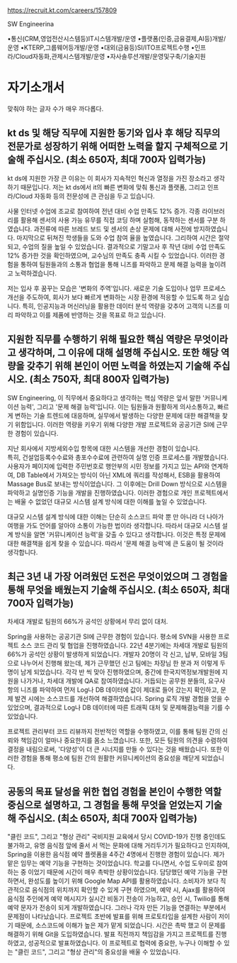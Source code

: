 


https://recruit.kt.com/careers/157809


SW Engineerina

•통신(CRM,영업전산시스템등)IT시스템개발/운영
•플랫폼(인증,금융결제,AI등)개발/운영
•KTERP,그룹웨어등개발/운영
•대외(금융등)SI/ITO프로젝트수행
•인프라/Cloud자동화,관제시스템개발/운영
•자사솔루션개발/운영및구축/기술지원

# 자기소개서
맞춰야 하는 글자 수가 매우 까다롭다.
## kt ds 및 해당 직무에 지원한 동기와 입사 후 해당 직무의 전문가로 성장하기 위해 어떠한 노력을 할지 구체적으로 기술해 주십시오. (최소 650자, 최대 700자 입력가능)

kt ds에 지원한 가장 큰 이유는 이 회사가 지속적인 혁신과 열정을 가진 장소라고 생각하기 때문입니다. 저는 kt ds에서 it의 빠른 변화에 맞춰 통신과 플랫폼, 그리고 인프라/Cloud 자동화 등의 전문성에 큰 관심을 두고 있습니다. 

사물 인터넷 수업에 조교로 참여하여 전년 대비 수업 만족도 12% 증가.
각종 라이브러리를 활용해 센서의 사용 가능 유무를 직접 코딩 하며 실험해, 동작하는 센서를 구분 하였습니다. 과전류에 따른 브레드 보드 및 센서의 손상 문제에 대해 사전에 방지하였습니다. 마지막으로 뒤쳐진 학생들을 도와 수업 참여 율을 높였습니다. 그리하여 시간은 절약되고, 수업의 질을 높일 수 있었습니다. 결과적으로 기말고사 후 작년 대비 수업 만족도 12% 증가한 것을 확인하였으며, 교수님의 만족도 충족 시킬 수 있었습니다.  이러한 경험을 통하여 팀원들과의 소통과 협업을 통해 니즈를 파악하고 문제 해결 능력을 높이려고 노력하겠습니다.

저는 입사 후 꿈꾸는 모습은 '변화의 주역'입니다. 새로운 기술 도입이나 업무 프로세스 개선을 주도하여, 회사가 보다 빠르게 변화하는 시장 환경에 적응할 수 있도록 하고 싶습니다. 특히, 인공지능과 머신러닝을 활용한 데이터 분석 역량을 갖추어 고객의 니즈를 미리 파악하고 이를 제품에 반영하는 것을 목표로 하고 있습니다.


## 지원한 직무를 수행하기 위해 필요한 핵심 역량은 무엇이라고 생각하며, 그 이유에 대해 설명해 주십시오. 또한 해당 역량을 갖추기 위해 본인이 어떤 노력을 하였는지 기술해 주십시오. (최소 750자, 최대 800자 입력가능)
SW Engineering, 이 직무에서 중요하다고 생각하는 핵심 역량은 앞서 말한  '커뮤니케이션 능력', 그리고 '문제 해결 능력'입니다. 이는 팀원들과 원활하게 의사소통하고, 빠르게 변하는 기술 트렌드에 대응하며, 실무에서 발생하는 다양한 문제에 대한 해결책을 찾기 위함입니다. 이러한 역량을 키우기 위해 다양한 개발 프로젝트와 공공기관 SI에 근무한 경험이 있습니다.   

지난 회사에서 지방세외수입 항목에 대한 시스템을 개선한 경험이 있습니다.   
특히, 건설업등록수수료와 총포수수료에 관련하여 실명 인증 프로세스를 개발했습니다. 사용자가 페이지에 입력한 주민번호로 행안부의 시민 정보를 가지고 있는 API와 연계하여, DB Table에서 가져오는 방식이 아닌 XML에 쿼리를 작성해서, ESB을 활용하여 Massage Bus로 보내는 방식이었습니다. 그 이후에는 Drill Down 방식으로 시스템을 파악하고 실명인증 기능을 개발을 진행하였습니다. 이러한 경험으로 개인 프로젝트에서는 배울 수 없었던 대규모 시스템 설계 방식에 대한 이해를 높일 수 있었습니다.   

대규모 시스템 설계 방식에 대한 이해는 단순히 소스코드 파악 뿐 만 아니라 더 나아가 여행을 가도 언어를 알아야 소통이 가능한 법이라 생각합니다. 따라서 대규모 시스템 설계 방식을 알면 '커뮤니케이션 능력'을 갖출 수 있다고 생각합니다. 이것은 특정 문제에 대한 해결책을 쉽게 찾을 수 있습니다. 따라서 '문제 해결 능력'에 큰 도움이 될 것이라 생각합니다.    



## 최근 3년 내 가장 어려웠던 도전은 무엇이었으며 그 경험을 통해 무엇을 배웠는지 기술해 주십시오. (최소 650자, 최대 700자 입력가능)

차세대 개발로 팀원의 66%가 공석인 상황에서 무리 없이 대처.

Spring을 사용하는 공공기관 SI에 근무한 경험이 있습니다. 평소에 SVN을 사용한 프로젝트 소스 코드 관리 및 협업을 진행하였습니다. 22년 4분기에는 차세대 개발로 팀원의 66%가 공석인 상황이 발생하게 되었습니다. 개발자 20명이 각 신고, 납부, 모바일 3팀으로 나누어서 진행해 왔는데, 제가 근무했던 신고 팀에는 차장님 한 분과 저 이렇게 두명이 남게 되었습니다. 각각 반 씩 맞아 진행하였으며, 중간에 한국지역정보개발원에 지원을 나가거나, 차세대 개발에 QA로 참여하였습니다. 거듭되는 공무원 분들의, 요구사항의 니즈를 파악하여 먼저 Log나 DB 데이터에 값이 제대로 들어 갔는지 확인하고, 문제 발견 시에는 소스코드를 개선하여 해결하였습니다. Spring 로직 개발 경험을 얻을 수 있었으며, 결과적으로 Log나 DB 데이터에 따른 트래픽 대처 및 문제해결능력을 기를 수 있었습니다. 

프로젝트 관리부터 코드 리뷰까지 전반적인 역할을 수행하였고, 이를 통해 팀원 간의 신뢰와 책임감이 얼마나 중요한지를 몸소 느꼈습니다. 또한, 모든 팀원의 의견을 수렴하여 결정을 내림으로써, '다양성'이 더 큰 시너지를 만들 수 있다는 것을 배웠습니다. 또한 이러한 경험을 통해 평소에 팀원 간의 원활한 커뮤니케이션의 중요성을 깨닫게 되었습니다.


## 공동의 목표 달성을 위한 협업 경험을 본인이 수행한 역할 중심으로 설명하고, 그 경험을 통해 무엇을 얻었는지 기술해 주십시오. (최소 650자, 최대 700자 입력가능)

 "클린 코드", 그리고 "형상 관리"
국비지원 교육에서 당시 COVID-19가 진행 중인데도 불가하고, 유명 음식점 앞에 줄서 서 먹는 문화에 대해 거리두기가 필요하다고 인지하여, Spring을 이용한 음식점 예약 플렛폼을 4주간 4명에서 진행한 경험이 있습니다. 제가 맡은 임무는 예약 기능을 구현하는 것이었습니다.
학교를 다니면서, 수업 도우미로 참여하는 중 이었기 때문에 시간이 매우 촉박한 상황이었습니다. 담당했던 예약 기능을 구현 하면서, 완성도를 높이기 위해 Google Map API를 활용하였습니다. 소비자가 보다 직관적으로 음식점의 위치까지 확인할 수 있게 구현 하였으며, 예약 시, Ajax를 활용하여 음식점 주인에게 예약 메시지가 실시간 비동기 전송이 가능하고, 승인 시, Twilio를 통해 예약 문자가 전송이 되게 개발하였습니다.
그러나 각자 만든 기능을 연결하는 부분에서 문제점이 나타났습니다. 프로젝트 초반에 발표를 위해 프로토타입을 설계한 사람이 저이기 때문에, 소스코드에 이해가 높은 제가 맡게 되었습니다. 시간은 촉박 했고 이 문제를 해결하기 위해 Git을 도입하였습니다. 발표 직전까지 책임감을 가지고 프로젝트를 진행하였고, 성공적으로 발표하였습니다. 이 프로젝트로 협력에 중요한, 누구나 이해할 수 있는 "클린 코드", 그리고 "형상 관리"의 중요성을 배울 수 있었습니다.


